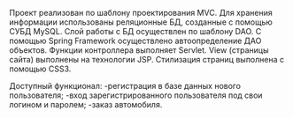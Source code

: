 Проект реализован по шаблону проектирования MVC. 
Для хранения информации использованы реляционные БД, созданные с помощью СУБД MySQL. 
Слой работы с БД осуществлен по шаблону DAO. 
С помощью Spring Framework осуществлено автоопределение ДАО объектов.
Функции контроллера выполняет Servlet. 
View (страницы сайта) выполнены на технологии JSP.
Стилизация страниц выполнена с помощью CSS3.

Доступный функционал:
-регистрация в базе данных нового пользователя;
-вход зарегистрированного пользователя под свои логином и паролем;
-заказ автомобиля.

